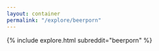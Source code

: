```yaml
---
layout: container
permalink: "/explore/beerporn"
---
```


<link rel="stylesheet" type="text/css" href="/static/css/explore.css">
{% include explore.html subreddit="beerporn" %}
